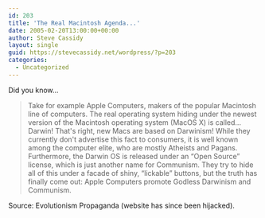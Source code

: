 ```yaml
---
id: 203
title: 'The Real Macintosh Agenda...'
date: 2005-02-20T13:00:00+00:00
author: Steve Cassidy
layout: single
guid: https://stevecassidy.net/wordpress/?p=203
categories:
  - Uncategorized
---
```

Did you know...

> Take for example Apple Computers, makers of the popular Macintosh line of computers. The real operating system hiding under the newest version of the Macintosh operating system (MacOS X) is called... Darwin! That's right, new Macs are based on Darwinism! While they currently don't advertise this fact to consumers, it is well known among the computer elite, who are mostly Atheists and Pagans. Furthermore, the Darwin OS is released under an &#8220;Open Source&#8221; license, which is just another name for Communism. They try to hide all of this under a facade of shiny, &#8220;lickable&#8221; buttons, but the truth has finally come out: Apple Computers promote Godless Darwinism and Communism. 

Source: Evolutionism Propaganda (website has since been hijacked).
